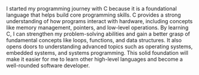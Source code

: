 I started my programming journey with C because it is a foundational language that helps build core programming skills. C provides a strong understanding of how programs interact with hardware, including concepts like memory management, pointers, and low-level operations. By learning C, I can strengthen my problem-solving abilities and gain a better grasp of fundamental concepts like loops, functions, and data structures. It also opens doors to understanding advanced topics such as operating systems, embedded systems, and systems programming. This solid foundation will make it easier for me to learn other high-level languages and become a well-rounded software developer.
